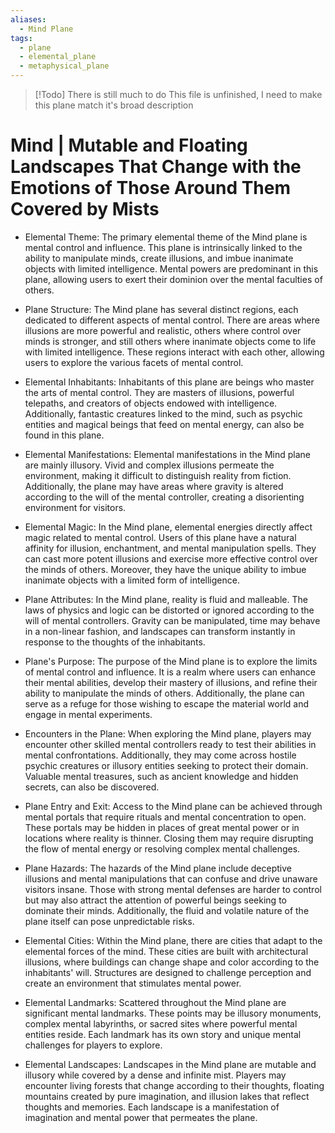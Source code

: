```yaml
---
aliases:
  - Mind Plane
tags:
  - plane
  - elemental_plane
  - metaphysical_plane
---
```

> [!Todo] There is still much to do
> This file is unfinished, I need to make this plane match it's broad description

# Mind | Mutable and Floating Landscapes That Change with the Emotions of Those Around Them Covered by Mists

- Elemental Theme:
	The primary elemental theme of the Mind plane is mental control and influence. This plane is intrinsically linked to the ability to manipulate minds, create illusions, and imbue inanimate objects with limited intelligence. Mental powers are predominant in this plane, allowing users to exert their dominion over the mental faculties of others.

- Plane Structure:
	The Mind plane has several distinct regions, each dedicated to different aspects of mental control. There are areas where illusions are more powerful and realistic, others where control over minds is stronger, and still others where inanimate objects come to life with limited intelligence. These regions interact with each other, allowing users to explore the various facets of mental control.

- Elemental Inhabitants:
	Inhabitants of this plane are beings who master the arts of mental control. They are masters of illusions, powerful telepaths, and creators of objects endowed with intelligence. Additionally, fantastic creatures linked to the mind, such as psychic entities and magical beings that feed on mental energy, can also be found in this plane.

- Elemental Manifestations:
	Elemental manifestations in the Mind plane are mainly illusory. Vivid and complex illusions permeate the environment, making it difficult to distinguish reality from fiction. Additionally, the plane may have areas where gravity is altered according to the will of the mental controller, creating a disorienting environment for visitors.

- Elemental Magic:
	In the Mind plane, elemental energies directly affect magic related to mental control. Users of this plane have a natural affinity for illusion, enchantment, and mental manipulation spells. They can cast more potent illusions and exercise more effective control over the minds of others. Moreover, they have the unique ability to imbue inanimate objects with a limited form of intelligence.

- Plane Attributes:
	In the Mind plane, reality is fluid and malleable. The laws of physics and logic can be distorted or ignored according to the will of mental controllers. Gravity can be manipulated, time may behave in a non-linear fashion, and landscapes can transform instantly in response to the thoughts of the inhabitants.

- Plane's Purpose:
	The purpose of the Mind plane is to explore the limits of mental control and influence. It is a realm where users can enhance their mental abilities, develop their mastery of illusions, and refine their ability to manipulate the minds of others. Additionally, the plane can serve as a refuge for those wishing to escape the material world and engage in mental experiments.

- Encounters in the Plane:
	When exploring the Mind plane, players may encounter other skilled mental controllers ready to test their abilities in mental confrontations. Additionally, they may come across hostile psychic creatures or illusory entities seeking to protect their domain. Valuable mental treasures, such as ancient knowledge and hidden secrets, can also be discovered.

- Plane Entry and Exit:
	Access to the Mind plane can be achieved through mental portals that require rituals and mental concentration to open. These portals may be hidden in places of great mental power or in locations where reality is thinner. Closing them may require disrupting the flow of mental energy or resolving complex mental challenges.

- Plane Hazards:
	The hazards of the Mind plane include deceptive illusions and mental manipulations that can confuse and drive unaware visitors insane. Those with strong mental defenses are harder to control but may also attract the attention of powerful beings seeking to dominate their minds. Additionally, the fluid and volatile nature of the plane itself can pose unpredictable risks.

- Elemental Cities:
	Within the Mind plane, there are cities that adapt to the elemental forces of the mind. These cities are built with architectural illusions, where buildings can change shape and color according to the inhabitants' will. Structures are designed to challenge perception and create an environment that stimulates mental power.

- Elemental Landmarks:
	Scattered throughout the Mind plane are significant mental landmarks. These points may be illusory monuments, complex mental labyrinths, or sacred sites where powerful mental entities reside. Each landmark has its own story and unique mental challenges for players to explore.

- Elemental Landscapes:
	Landscapes in the Mind plane are mutable and illusory while covered by a dense and infinite mist. Players may encounter living forests that change according to their thoughts, floating mountains created by pure imagination, and illusion lakes that reflect thoughts and memories. Each landscape is a manifestation of imagination and mental power that permeates the plane.